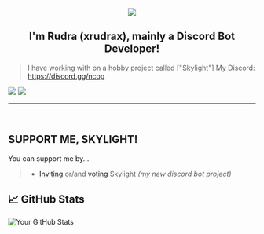 <div align="center" style"border-radius:15px">
  <a href="https://discord.gg/ncop" title="Discord Server" target="_blank">
    <img src="https://cdn.discordapp.com/banners/1162359083102384189/a_ce713fb001ec319ab4be64109fc5a15c.gif" style"width: 100%;border-radius:15px">
  </a>
</div>

## <div align="center">I'm Rudra (xrudrax), mainly a Discord Bot Developer!</div>  

> I have working with on a hobby project called ["Skylight"]
> My Discord: https://discord.gg/ncop

<a href="https://discord.com/users/915930776288247820/"><img src="https://discord.c99.nl/widget/theme-3/915930776288247820.png"></a> <a href="https://discord.gg/ncop"><img src="https://discord.com/api/guilds/1162359083102384189/widget.png?style=banner2"></a>

***
<br/>

## SUPPORT ME, SKYLIGHT!

You can support me by...
> - [Inviting](https://discord.com/api/oauth2/authorize?client_id=939450233358811187&scope=bot+applications.commands&permissions=1374891928950) or/and [voting](https://top.gg/bot/939450233358811187/vote) Skylight *(my new discord bot project)*
## 📈 GitHub Stats
![Your GitHub Stats](https://github-readme-stats.vercel.app/api?username=xrudrax&show_icons=true&theme=radical)
